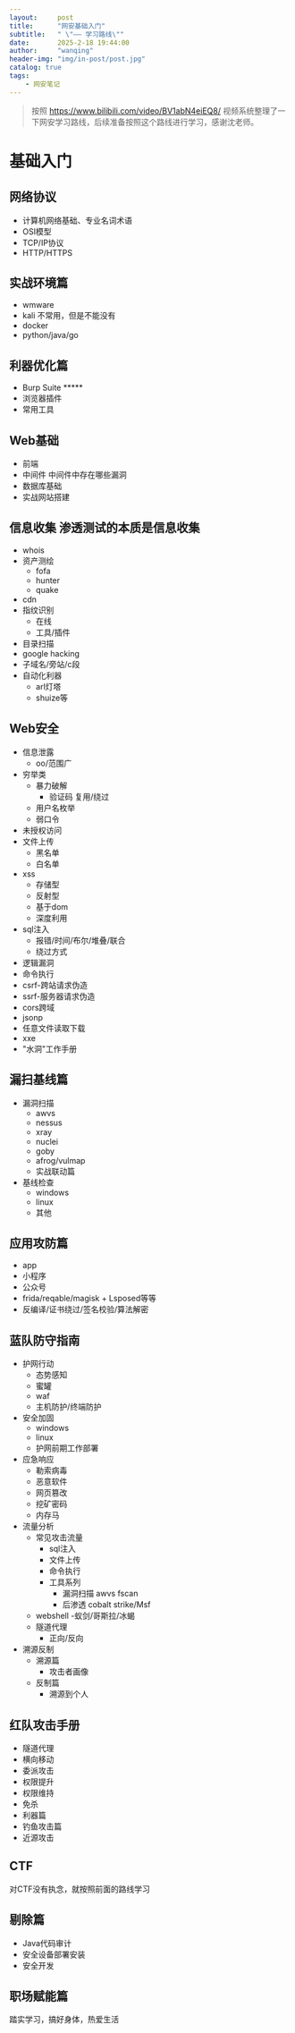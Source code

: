 ```yaml
---
layout:     post
title:      "网安基础入门"
subtitle:   " \"—— 学习路线\""
date:       2025-2-18 19:44:00
author:     "wanqing"
header-img: "img/in-post/post.jpg"
catalog: true
tags:
    - 网安笔记
---
```

> 按照 https://www.bilibili.com/video/BV1abN4eiEQ8/ 视频系统整理了一下网安学习路线，后续准备按照这个路线进行学习，感谢沈老师。

# 基础入门
## 网络协议
- 计算机网络基础、专业名词术语
- OSI模型
- TCP/IP协议
- HTTP/HTTPS

## 实战环境篇
- wmware
- kali 不常用，但是不能没有
- docker
- python/java/go
## 利器优化篇
- Burp Suite *****
- 浏览器插件
- 常用工具
## Web基础
- 前端
- 中间件 中间件中存在哪些漏洞
- 数据库基础
- 实战网站搭建
## 信息收集 渗透测试的本质是信息收集
- whois
- 资产测绘
    - fofa
    - hunter
    - quake
- cdn
- 指纹识别
    - 在线
    - 工具/插件
- 目录扫描
- google hacking
- 子域名/旁站/c段
- 自动化利器
    - arl灯塔
    - shuize等
## Web安全
- 信息泄露
     - oo/范围广
- 穷举类
     - 暴力破解
         - 验证码 复用/绕过
     - 用户名枚举
     - 弱口令
- 未授权访问
- 文件上传
     - 黑名单
     - 白名单
- xss
     - 存储型
     - 反射型
     - 基于dom
     - 深度利用
- sql注入
     - 报错/时间/布尔/堆叠/联合
     - 绕过方式
- 逻辑漏洞
- 命令执行
- csrf-跨站请求伪造
- ssrf-服务器请求伪造
- cors跨域
- jsonp
- 任意文件读取下载
- xxe
- "水洞"工作手册
## 漏扫基线篇
- 漏洞扫描
    - awvs
    - nessus
    - xray
    - nuclei
    - goby
    - afrog/vulmap
    - 实战联动篇
- 基线检查
    - windows
    - linux
    - 其他
## 应用攻防篇
- app
- 小程序
- 公众号
- frida/reqable/magisk + Lsposed等等
- 反编译/证书绕过/签名校验/算法解密
## 蓝队防守指南
- 护网行动
    - 态势感知
    - 蜜罐
    - waf
    - 主机防护/终端防护
- 安全加固
    - windows
    - linux
    - 护网前期工作部署
- 应急响应
    - 勒索病毒
    - 恶意软件
    - 网页篡改
    - 挖矿密码
    - 内存马
- 流量分析
    - 常见攻击流量
         - sql注入
         - 文件上传
         - 命令执行
         - 工具系列
            - 漏洞扫描 awvs fscan
            - 后渗透 cobalt strike/Msf
    - webshell
         -蚁剑/哥斯拉/冰蝎
    - 隧道代理
         - 正向/反向
- 溯源反制
    - 溯源篇
         - 攻击者画像
    - 反制篇
         - 溯源到个人
## 红队攻击手册
- 隧道代理
- 横向移动
- 委派攻击
- 权限提升
- 权限维持
- 免杀
- 利器篇
- 钓鱼攻击篇
- 近源攻击
## CTF
对CTF没有执念，就按照前面的路线学习
## 剔除篇
- Java代码审计
- 安全设备部署安装
- 安全开发
## 职场赋能篇
踏实学习，搞好身体，热爱生活

